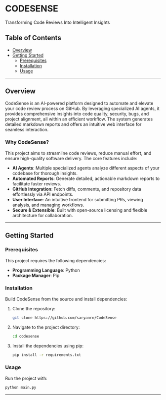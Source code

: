 # CODESENSE

Transforming Code Reviews Into Intelligent Insights

## Table of Contents

- [Overview](#overview)
- [Getting Started](#getting-started)
  - [Prerequisites](#prerequisites)
  - [Installation](#installation)
  - [Usage](#usage)

---

## Overview

CodeSense is an AI-powered platform designed to automate and elevate your code review process on GitHub. By leveraging specialized AI agents, it provides comprehensive insights into code quality, security, bugs, and project alignment, all within an efficient workflow. The system generates detailed markdown reports and offers an intuitive web interface for seamless interaction.

### Why CodeSense?

This project aims to streamline code reviews, reduce manual effort, and ensure high-quality software delivery. The core features include:

- **AI Agents**: Multiple specialized agents analyze different aspects of your codebase for thorough insights.  
- **Automated Reports**: Generate detailed, actionable markdown reports to facilitate faster reviews.  
- **GitHub Integration**: Fetch diffs, comments, and repository data effortlessly via API endpoints.  
- **User Interface**: An intuitive frontend for submitting PRs, viewing analysis, and managing workflows.  
- **Secure & Extensible**: Built with open-source licensing and flexible architecture for collaboration.  

---

## Getting Started

### Prerequisites

This project requires the following dependencies:  
- **Programming Language**: Python  
- **Package Manager**: Pip  

### Installation

Build CodeSense from the source and install dependencies:  

1. Clone the repository:  
   ```bash
   git clone https://github.com/saryanrn/CodeSense
   ```

2. Navigate to the project directory:  
   ```bash
   cd codesense
   ```

3. Install the dependencies using pip:  
   ```bash
   pip install -r requirements.txt
   ```

### Usage

Run the project with:  
```bash
python main.py
```

---
